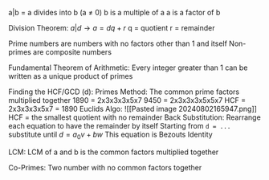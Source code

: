 a|b = a divides into b (a $\neq$ 0)
	b is a multiple of a
	a is a factor of b

Division Theorem:
	$a|d \to a = dq + r$
		q = quotient
		r = remainder

Prime numbers are numbers with no factors other than 1 and itself
Non-primes are composite numbers

Fundamental Theorem of Arithmetic:
	Every integer greater than 1 can be written as a unique product of primes

Finding the HCF/GCD (d):
	Primes Method:
		The common prime factors multiplied together
		1890 = 2x3x3x3x5x7
		9450 = 2x3x3x3x5x5x7
		HCF = 2x3x3x3x5x7 = 1890
	Euclids Algo:
		![[Pasted image 20240802165947.png]]
		HCF = the smallest quotient with no remainder
		Back Substitution:
			Rearrange each equation to have the remainder by itself
			Starting from `d = ...` substitute until $d = a_0 v + bw$
			This equation is Bezouts Identity

LCM:
	LCM of a and b is the common factors multiplied together

Co-Primes:
	Two number with no common factors together